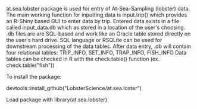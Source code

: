 at.sea.lobster package is used for entry of At-Sea-Sampling (lobster) data. The main working function for inputting data is input.trip() which provides an R-Shiny based GUI to enter data by trip.
Entered data exists in a file called input\_data.db which as stored in a location of the user's choosing.
.db files are are SQL-based and work like an Oracle table stored directly on the user's hard drive. SQL language or RSQLite can be used for downstream processing of the data tables.
After data entry, .db will contain four relational tables: TRIP\_INFO, SET\_INFO, TRAP\_INFO, FISH\_INFO
Data tables can be checked in R with the check.table() function (ex. check.table("fish"))

To install the package:

devtools::install\_github("LobsterScience/at.sea.loster")



Load package with library(at.sea.lobster)

